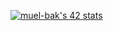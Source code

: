 <a href="https://github.com/oakoudad/badge42"><img src="https://badge.mediaplus.ma/greenbinary/muel-bak" alt="muel-bak's 42 stats" /></a>
<!--
**ELPatrinum/ELPatrinum** is a ✨ _special_ ✨ repository because its `README.md` (this file) appears on your GitHub profile.

Here are some ideas to get you started:

- 🔭 I’m currently working on ...
- 🌱 I’m currently learning ...
- 👯 I’m looking to collaborate on ...
- 🤔 I’m looking for help with ...
- 💬 Ask me about ...
- 📫 How to reach me: ...
- 😄 Pronouns: ...
- ⚡ Fun fact: ...
-->
